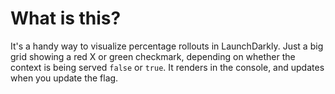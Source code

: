 # What is this?
It's a handy way to visualize percentage rollouts in LaunchDarkly. Just a big grid showing a red X or green checkmark, depending on whether the context is being served `false` or `true`. It renders in the console, and updates when you update the flag.